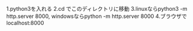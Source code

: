 ﻿1.python3を入れる
2.cd でこのディレクトリに移動
3.linuxならpython3 -m http.server 8000, windowsならpython -m http.server 8000
4.ブラウザでlocalhost:8000